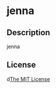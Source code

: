  
# jenna

## Description
  jenna


## License
  d[The MIT License](https://opensource.org/license/mit/)
    
